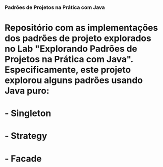 ### Padrões de Projetos na Prática com Java
# Repositório com as implementações dos padrões de projeto explorados no Lab "Explorando Padrões de Projetos na Prática com Java". Especificamente, este projeto explorou alguns padrões usando Java puro:

# - Singleton
# - Strategy
# - Facade
